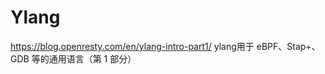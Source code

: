 # Ylang
https://blog.openresty.com/en/ylang-intro-part1/
ylang用于 eBPF、Stap+、GDB 等的通用语言（第 1 部分）





















